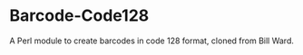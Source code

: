 Barcode-Code128
===============

A Perl module to create barcodes in code 128 format, cloned from Bill Ward.